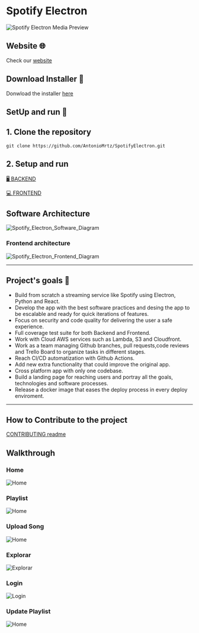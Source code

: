 # Spotify Electron

![Spotify Electron Media Preview](https://raw.githubusercontent.com/AntonioMrtz/SpotifyElectron/master/assets/images/SpotifyElectron_MediaPreview.png)

## Website 🌐

Check our [website](https://antoniomrtz.github.io/SpotifyElectron_Web/)

## Download Installer 🔽

Donwload the installer [here](https://github.com/AntonioMrtz/SpotifyElectron/releases)

## SetUp and run 🔧

## 1. Clone the repository

```
git clone https://github.com/AntonioMrtz/SpotifyElectron.git
```

## 2. Setup and run

[🖥 BACKEND](./backend/SETUP.md)

[💻 FRONTEND](../../../docs/frontend/SETUP.md)


## Software Architecture

![Spotify_Electron_Software_Diagram](../assets/master-arch.png)

### Frontend architecture

![Spotify_Electron_Frontend_Diagram](../../../assets/images/frontend-arch.png)

---

## Project's goals 🎯

* Build from scratch a streaming service like Spotify using Electron, Python and React.
* Develop the app with the best software practices and desing the app
to be escalable and ready for quick iterations of features.
* Focus on security and code quality for delivering the user a safe experience.
* Full coverage test suite for both Backend and Frontend.
* Work with Cloud AWS services such as Lambda, S3 and Cloudfront.
* Work as a team managing Github branches, pull requests,code reviews and Trello Board to organize tasks in different stages.
* Reach CI/CD automatization with Github Actions. 
* Add new extra functionality that could improve the original app.
* Cross platform app with only one codebase.
* Build a landing page for reaching users and portray all the goals, technologies and software processes.
* Release a docker image that eases the deploy process in every deploy enviroment.
---



## How to Contribute to the project

[CONTRIBUTING readme](https://github.com/AntonioMrtz/SpotifyElectron/blob/master/.github/CONTRIBUTING.md)


## Walkthrough

### Home

![Home](../../../assets/images/Walkthrough/Home.png)

### Playlist

![Home](../../../assets/images/Walkthrough/Playlist.png)

### Upload Song

![Home](../../../assets/images/Walkthrough/UploadSong.png)

### Explorar

![Explorar](../../../assets/images/Walkthrough/Explorar.png)

### Login

![Login](../../../assets/images/Walkthrough/Login.png)


### Update Playlist

![Home](../../../assets/images/Walkthrough/UpdatePlaylist.png)


